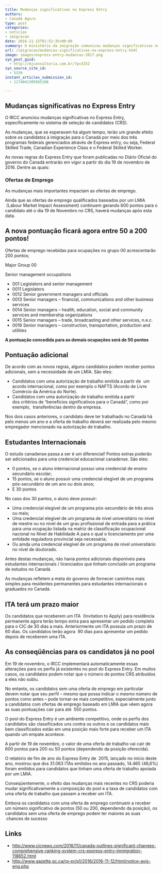```yaml
---
title: Mudanças significativas no Express Entry
authors:
- Canadá Agora
type: post
categories:
- noticias
- imigracao
date: 2016-11-15T01:52:35+00:00
summary: O ministério da imigração comunicou mudanças significativas no Express Entry que devem privilegiar muita gente. Confira o que muda!
url: /imigracao/mudancas-significativas-no-express-entry.html
image: images/express-entry-mudancas-2017.png
syn_post_guid:
  - http://mjconsultoria.com.br/?p=3252
syn_source_site_id:
  - 5339
instant_articles_submission_id:
  - 1174041305965108

---
```

## Mudanças significativas no Express Entry

O IRCC anunciou mudanças significativas no Express Entry, especificamente no sistema de seleção de candidatos (CRS).

As mudanças, que se esperavam há algum tempo, terão um grande efeito sobre os candidatos à imigração para o Canadá por meio dos três programas federais gerenciados através de Express entry, ou seja, Federal Skilled Trade, Canadian Experience Class e o Federal Skilled Worker.

As novas regras do Express Entry que foram publicadas no Diário Oficial do governo do Canadá entrarão em vigor a partir do dia 19 de novembro de 2016. Dentre as quais:

### Ofertas de Emprego

As mudanças mais importantes impactam as ofertas de emprego.

Ainda que as ofertas de emprego qualificados baseados por um LMIA  (Labour Market Impact Assessment) continuem gerando 600 pontos para o candidato até o dia 19 de Novembro no CRS, haverá mudanças após esta data.

## A nova pontuação ficará agora entre 50 a 200 pontos!

Ofertas de emprego recebidas para ocupações no grupo 00 acrescentarão 200 pontos;

Major Group 00

Senior management occupations

  * 001 Legislators and senior management
  * 0011 Legislators
  * 0012 Senior government managers and officials
  * 0013 Senior managers – financial, communications and other business services
  * 0014 Senior managers – health, education, social and community services and membership organizations
  * 0015 Senior managers – trade, broadcasting and other services, n.e.c.
  * 0016 Senior managers – construction, transportation, production and utilities

**A pontuação concedida para as demais ocupações será de 50 pontos**

## Pontuação adicional

De acordo com as novos regras, alguns candidatos podem receber pontos adicionais, sem a necessidade de um LMIA. São eles:

  * Candidatos com uma autorização de trabalho emitida a partir de  um acordo internacional, como por exemplo o NAFTS (Acordo de Livre Comércio da América do Norte).
  * Candidatos com uma autorização de trabalho emitida a partir dos critérios de “benefícios significativos para o Canadá”, como por exemplo,  transferências dentro da empresa.

Nos dois casos anteriores, o candidato deve ter trabalhado no Canadá há pelo menos um ano e a oferta de trabalho deverá ser realizada pelo mesmo empregador mencionado na autorização de trabalho.

## Estudantes Internacionais

O estudo canadense passa a ser é um diferencial! Pontos extras poderão ser adicionados para uma credencial educacional canadense. São eles:

  * 0 pontos, se o aluno internacional possui uma credencial de ensino secundário escolar;
  * 15 pontos, se o aluno possuir uma credencial elegível de um programa pós-secundário de um ano ou dois anos;
  * E 30 pontos

No caso dos 30 pantos, o aluno deve possuir:

  * Uma credencial elegível de um programa pós-secundário de três anos ou mais;
  * Uma credencial elegível de um programa de nível universitário no nível de mestre ou no nível de um grau profissional de entrada para a prática para uma ocupação listada na matriz de classificação ocupacional nacional no Nível de Habilidade A para o qual o licenciamento por uma entidade reguladora provincial seja necessária;
  * Ou ainda uma credencial elegível de um programa de nível universitário no nível de doutorado.

Antes destas mudanças, não havia pontos adicionais disponíveis para estudantes internacionais / licenciados que tinham concluído um programa de estudos no Canadá.

As mudanças refletem a meta do governo de fornecer caminhos mais simples para residentes permanentes para estudantes internacionais e graduados no Canadá.

## ITA terá um prazo maior

Os candidatos que receberem um ITA  (Invitation to Apply) para residência permanente agora terão tempo extra para apresentar um pedido completo para o CIC de 30 dias a mais. Anteriormente um ITA possuía um prazo de 60 dias. Os candidatos terão agora  90 dias para apresentar um pedido depois de receberem uma ITA.

## As conseqüências para os candidatos já no pool

Em 19 de novembro, o IRCC implementará automaticamente essas alterações para os perfis já existentes no pool do Express Entry. Em muitos casos, os candidatos podem notar que o número de pontos CRS atribuídos a eles não subiu.

No entanto, os candidatos sem uma oferta de emprego em particular devem notar que seu perfil – mesmo que possa indicar o mesmo número de pontos como antes – pode tornar-se mais competitivo, especialmente junto a candidatos com ofertas de emprego baseado em LMIA que vêem agora as suas pontuações cair para até  550 pontos.

O pool do Express Entry é um ambiente competitivo, onde os perfis dos candidatos são classificados uns contra os outros e os candidatos mais bem classificados estão em uma posição mais forte para receber um ITA quando um empate acontece.

A partir de 19 de novembro, o valor de uma oferta de trabalho vai cair de 600 pontos para 200 ou 50 pontos (dependendo da posição oferecida).

O relatório de fim de ano do Express Entry de  2015, lançado no início deste ano, mostrou que dos 31.063 ITAs emitidos no ano passado, 14.465 (46,6%) foram emitidos para candidatos que tinham uma oferta de trabalho apoiada por um LMIA.

Conseqüentemente, o efeito das mudanças mais recentes no CRS poderia mudar significativamente a composição do pool e a taxa de candidatos com uma oferta de trabalho que passam a receber um ITA.

Embora os candidatos com uma oferta de emprego continuem a receber um número significativo de pontos (50 ou 200, dependendo da posição), os candidatos sem uma oferta de emprego podem ter maiores as suas  chances de sucesso

## Links

  * <a href="http://www.cicnews.com/2016/11/canada-outlines-significant-changes-comprehensive-ranking-system-crs-express-entry-immigration-118652.html" target="_blank">http://www.cicnews.com/2016/11/canada-outlines-significant-changes-comprehensive-ranking-system-crs-express-entry-immigration-118652.html</a>
  * <a href="http://www.gazette.gc.ca/rp-pr/p1/2016/2016-11-12/html/notice-avis-eng.php" target="_blank">http://www.gazette.gc.ca/rp-pr/p1/2016/2016-11-12/html/notice-avis-eng.php</a>
